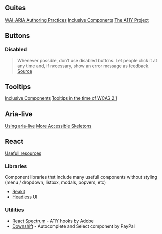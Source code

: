 ## Guites

[WAI-ARIA Authoring Practices](https://www.w3.org/TR/wai-aria-practices/)
[Inclusive Components](https://inclusive-components.design/)
[The A11Y Project](https://www.a11yproject.com/)

## Buttons

### Disabled

> Whenever possible, don’t use disabled buttons. Let people click it at any time and, if necessary, show an error message as feedback.
> [Source](https://css-tricks.com/making-disabled-buttons-more-inclusive/)

## Tooltips

[Inclusive Components](https://inclusive-components.design/tooltips-toggletips/)
[Tooltips in the time of WCAG 2.1](https://sarahmhigley.com/writing/tooltips-in-wcag-21/)

## Aria-live

[Using aria-live](https://bitsofco.de/using-aria-live/)
[More Accessible Skeletons](https://adrianroselli.com/2020/11/more-accessible-skeletons.html)

## React

[Usefull resources](https://github.com/t12t/a11y-components)

### Libraries

Component libraries that include many usefull components without styling (menu / dropdown, listbox, modals, popvers, etc)

- [Reakit](https://github.com/reakit/reakit)
- [Headless UI](https://headlessui.dev/)

### Utilities

- [React Spectrum](react-spectrum.adobe.com/react-aria) - A11Y hooks by Adobe
- [Downshift](https://www.downshift-js.com/) - Autocomplete and Select component by PayPal
